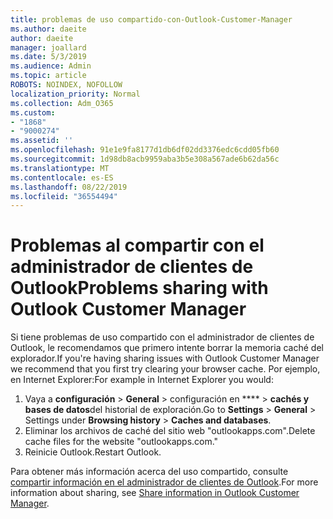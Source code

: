 ```yaml
---
title: problemas de uso compartido-con-Outlook-Customer-Manager
ms.author: daeite
author: daeite
manager: joallard
ms.date: 5/3/2019
ms.audience: Admin
ms.topic: article
ROBOTS: NOINDEX, NOFOLLOW
localization_priority: Normal
ms.collection: Adm_O365
ms.custom:
- "1868"
- "9000274"
ms.assetid: ''
ms.openlocfilehash: 91e1e9fa8177d1db6df02dd3376edc6cdd05fb60
ms.sourcegitcommit: 1d98db8acb9959aba3b5e308a567ade6b62da56c
ms.translationtype: MT
ms.contentlocale: es-ES
ms.lasthandoff: 08/22/2019
ms.locfileid: "36554494"
---
```

# <a name="problems-sharing-with-outlook-customer-manager"></a><span data-ttu-id="62b57-102">Problemas al compartir con el administrador de clientes de Outlook</span><span class="sxs-lookup"><span data-stu-id="62b57-102">Problems sharing with Outlook Customer Manager</span></span>

<span data-ttu-id="62b57-103">Si tiene problemas de uso compartido con el administrador de clientes de Outlook, le recomendamos que primero intente borrar la memoria caché del explorador.</span><span class="sxs-lookup"><span data-stu-id="62b57-103">If you're having sharing issues with Outlook Customer Manager we recommend that you first try clearing your browser cache.</span></span> <span data-ttu-id="62b57-104">Por ejemplo, en Internet Explorer:</span><span class="sxs-lookup"><span data-stu-id="62b57-104">For example in Internet Explorer you would:</span></span>

1. <span data-ttu-id="62b57-105">Vaya a **configuración** > **General** > configuración en \*\*\*\* > **cachés y bases de datos**del historial de exploración.</span><span class="sxs-lookup"><span data-stu-id="62b57-105">Go to **Settings** > **General** > Settings under **Browsing history** > **Caches and databases**.</span></span>
2. <span data-ttu-id="62b57-106">Eliminar los archivos de caché del sitio web "outlookapps.com".</span><span class="sxs-lookup"><span data-stu-id="62b57-106">Delete cache files for the website "outlookapps.com."</span></span>
3. <span data-ttu-id="62b57-107">Reinicie Outlook.</span><span class="sxs-lookup"><span data-stu-id="62b57-107">Restart Outlook.</span></span>

<span data-ttu-id="62b57-108">Para obtener más información acerca del uso compartido, consulte [compartir información en el administrador de clientes de Outlook](https://support.office.com/article/4f26cc69-67da-4cd5-b344-02d1a4799310%20).</span><span class="sxs-lookup"><span data-stu-id="62b57-108">For more information about sharing, see [Share information in Outlook Customer Manager](https://support.office.com/article/4f26cc69-67da-4cd5-b344-02d1a4799310%20).</span></span>